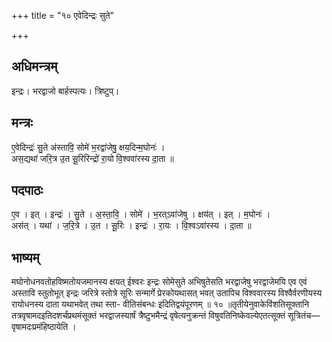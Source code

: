 +++
title = "१० एवेदिन्द्रः सुते"

+++
## अधिमन्त्रम्
इन्द्रः। भरद्वाजो बार्हस्पत्यः। त्रिष्टुप्।

## मन्त्रः
ए॒वेदिन्द्रः॑ सु॒ते अ॑स्तावि॒ सोमे॑ भ॒रद्वा॑जेषु॒ क्षय॒दिन्म॒घोनः॑ ।  
अस॒द्यथा॑ जरि॒त्र उ॒त सू॒रिरिन्द्रो॑ रा॒यो वि॒श्ववा॑रस्य दा॒ता ॥

## पदपाठः
ए॒व । इत् । इन्द्रः॑ । सु॒ते । अ॒स्ता॒वि॒ । सोमे॑ । भ॒रत्ऽवा॑जेषु । क्षय॑त् । इत् । म॒घोनः॑ ।  
अस॑त् । यथा॑ । ज॒रि॒त्रे । उ॒त । सू॒रिः । इन्द्रः॑ । रा॒यः । वि॒श्वऽवा॑रस्य । दा॒ता ॥

## भाष्यम्
मघोनोधनवतोहविष्मतोयजमानस्य क्षयत् ईश्वरः इन्द्रः सोमेसुते अभिषुतेसति भरद्वाजेषु भरद्वाजेमयि एव एवं अस्तावि स्तुतोभूत् इन्द्रः जरित्रे स्तोत्रे सूरिः सन्मार्गे प्रेरकोयथासत् भवत् उतापिच विश्ववारस्य विश्वैर्वरणीयस्य रायोधनस्य दाता यथाभवेत् तथा स्ता- वीतिसंबन्धः इदितिद्वयंपूरणम् ॥ १० ॥तृतीयेनुवाकेविंशतिसूक्तानि तत्रवृषामदइतिदशर्चंप्रथमंसूक्तं भरद्वाजस्यार्षं त्रैष्टुभमैन्द्रं वृषेत्यनुक्रन्तं विषुवतिनिष्केवल्येएतत्सूक्तं सूत्रितंच—वृषामदःप्रमंहिष्ठायेति ।